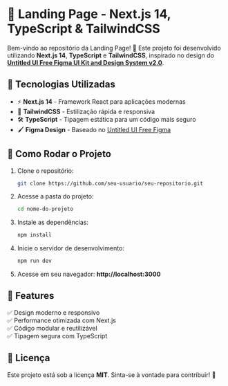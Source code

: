 # 🚀 Landing Page - Next.js 14, TypeScript & TailwindCSS

Bem-vindo ao repositório da Landing Page! 🎉 Este projeto foi desenvolvido utilizando **Next.js 14**, **TypeScript** e **TailwindCSS**, inspirado no design do **[Untitled UI Free Figma UI Kit and Design System v2.0](https://www.figma.com/community/file/1020079203222518115/untitled-ui-free-figma-ui-kit-and-design-system-v2-0)**.

## 📌 Tecnologias Utilizadas

- ⚡ **Next.js 14** - Framework React para aplicações modernas
- 🎨 **TailwindCSS** - Estilização rápida e responsiva
- 🛠️ **TypeScript** - Tipagem estática para um código mais seguro
- 🖌️ **Figma Design** - Baseado no [Untitled UI Free Figma](https://www.figma.com/community/file/1020079203222518115/untitled-ui-free-figma-ui-kit-and-design-system-v2-0)

## 🚀 Como Rodar o Projeto

1. Clone o repositório:
   ```sh
   git clone https://github.com/seu-usuario/seu-repositorio.git
   ```
2. Acesse a pasta do projeto:
   ```sh
   cd nome-do-projeto
   ```
3. Instale as dependências:
   ```sh
   npm install
   ```
4. Inicie o servidor de desenvolvimento:
   ```sh
   npm run dev
   ```
5. Acesse em seu navegador: **http://localhost:3000**

## 📌 Features

✅ Design moderno e responsivo  
✅ Performance otimizada com Next.js  
✅ Código modular e reutilizável  
✅ Tipagem segura com TypeScript

## 📜 Licença

Este projeto está sob a licença **MIT**. Sinta-se à vontade para contribuir! 🚀
